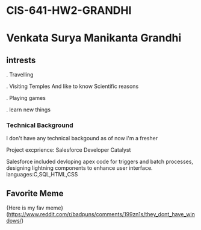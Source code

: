 # CIS-641-HW2-GRANDHI
# Venkata Surya Manikanta Grandhi
## intrests
. Travelling 

. Visiting Temples And like to know Scientific reasons

. Playing games

. learn new things

### Technical Background
I don't have any technical backgound as of now i'm a fresher

Project excprience: Salesforce Developer Catalyst

Salesforce included devloping apex code for triggers and batch processes, designing lightning components to enhance user interface.
languages:C,SQL,HTML,CSS

## Favorite Meme
{Here is my fav meme}(https://www.reddit.com/r/badpuns/comments/199zn1s/they_dont_have_windows/)
